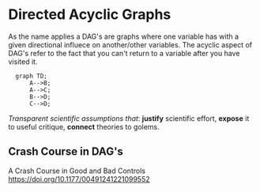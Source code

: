 # Directed Acyclic Graphs
As the name applies a DAG's are graphs where one variable has with a given directional influece on another/other variables.
The acyclic aspect of DAG's refer to the fact that you can't return to a variable after you have visited it.

```mermaid
  graph TD;
      A-->B;
      A-->C;
      B-->D;
      C-->D;
```




*Transparent scientific assumptions that*:
**justify** scientific effort,
**expose** it to useful critique,
**connect** theories to golems.
 



## Crash Course in DAG's
A Crash Course in Good and Bad Controls
https://doi.org/10.1177/00491241221099552


